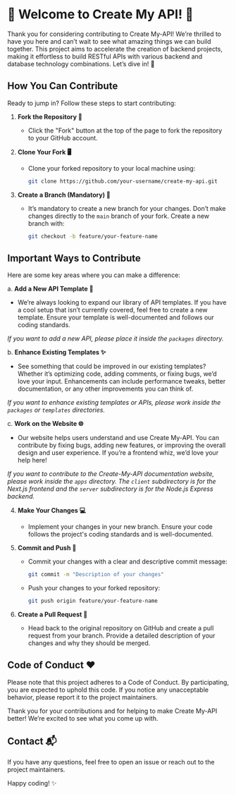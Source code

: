 # 🎉 Welcome to Create My API! 🎉

Thank you for considering contributing to Create My-API! We’re thrilled to have you here and can’t wait to see what amazing things we can build together. This project aims to accelerate the creation of backend projects, making it effortless to build RESTful APIs with various backend and database technology combinations. Let’s dive in! 🚀

## How You Can Contribute

Ready to jump in? Follow these steps to start contributing:

1. **Fork the Repository 🍴**
   - Click the "Fork" button at the top of the page to fork the repository to your GitHub account.

2. **Clone Your Fork 🖥️**
   - Clone your forked repository to your local machine using:
     ```bash
     git clone https://github.com/your-username/create-my-api.git
     ```

3. **Create a Branch (Mandatory) 🌿**
   - It’s mandatory to create a new branch for your changes. Don’t make changes directly to the `main` branch of your fork. Create a new branch with:
     ```bash
     git checkout -b feature/your-feature-name
     ```

## Important Ways to Contribute

Here are some key areas where you can make a difference:

a. **Add a New API Template 📄**
   - We’re always looking to expand our library of API templates. If you have a cool setup that isn’t currently covered, feel free to create a new template. Ensure your template is well-documented and follows our coding standards.

   *If you want to add a new API, please place it inside the `packages` directory.*

b. **Enhance Existing Templates ✨**
   - See something that could be improved in our existing templates? Whether it’s optimizing code, adding comments, or fixing bugs, we’d love your input. Enhancements can include performance tweaks, better documentation, or any other improvements you can think of.

   *If you want to enhance existing templates or APIs, please work inside the `packages` or `templates` directories.*

c. **Work on the Website 🌐**
   - Our website helps users understand and use Create My-API. You can contribute by fixing bugs, adding new features, or improving the overall design and user experience. If you’re a frontend whiz, we’d love your help here!

   *If you want to contribute to the Create-My-API documentation website, please work inside the `apps` directory. The `client` subdirectory is for the Next.js frontend and the `server` subdirectory is for the Node.js Express backend.*

4. **Make Your Changes 💻**
   - Implement your changes in your new branch. Ensure your code follows the project's coding standards and is well-documented.

5. **Commit and Push 🚢**
   - Commit your changes with a clear and descriptive commit message:
     ```bash
     git commit -m "Description of your changes"
     ```
   - Push your changes to your forked repository:
     ```bash
     git push origin feature/your-feature-name
     ```

6. **Create a Pull Request 🔄**
   - Head back to the original repository on GitHub and create a pull request from your branch. Provide a detailed description of your changes and why they should be merged.

## Code of Conduct ❤️

Please note that this project adheres to a Code of Conduct. By participating, you are expected to uphold this code. If you notice any unacceptable behavior, please report it to the project maintainers.

Thank you for your contributions and for helping to make Create My-API better! We’re excited to see what you come up with.

## Contact 📬

If you have any questions, feel free to open an issue or reach out to the project maintainers.

Happy coding! ✨
